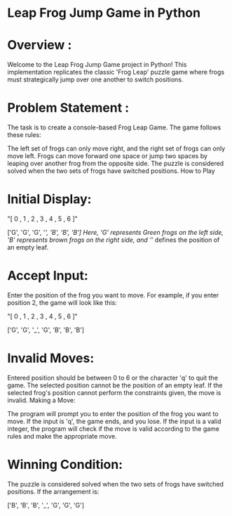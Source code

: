 

# Leap Frog Jump Game in Python

# Overview :
Welcome to the Leap Frog Jump Game project in Python! This implementation replicates the classic 'Frog Leap' puzzle game where frogs must strategically jump over one another to switch positions.

# Problem Statement :
The task is to create a console-based Frog Leap Game. The game follows these rules:

The left set of frogs can only move right, and the right set of frogs can only move left.
Frogs can move forward one space or jump two spaces by leaping over another frog from the opposite side.
The puzzle is considered solved when the two sets of frogs have switched positions.
How to Play
# Initial Display:


"[ 0 ,  1 ,  2 ,  3 ,  4 ,  5 ,  6 ]"

['G', 'G', 'G', '_', 'B', 'B', 'B']
Here, 'G' represents Green frogs on the left side, 'B' represents brown frogs on the right side, and '_' defines the position of an empty leaf.

# Accept Input:

Enter the position of the frog you want to move. For example, if you enter position 2, the game will look like this:


"[ 0 ,  1 ,  2 ,  3 ,  4 ,  5 ,  6 ]"

['G', 'G', '_', 'G', 'B', 'B', 'B']
# Invalid Moves:

Entered position should be between 0 to 6 or the character 'q' to quit the game.
The selected position cannot be the position of an empty leaf.
If the selected frog's position cannot perform the constraints given, the move is invalid.
Making a Move:

The program will prompt you to enter the position of the frog you want to move.
If the input is 'q', the game ends, and you lose.
If the input is a valid integer, the program will check if the move is valid according to the game rules and make the appropriate move.
# Winning Condition:

The puzzle is considered solved when the two sets of frogs have switched positions. If the arrangement is:


['B', 'B', 'B', '_', 'G', 'G', 'G']
